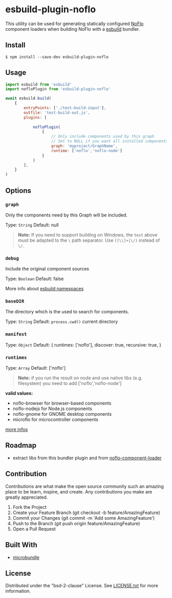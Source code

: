 # esbuild-plugin-noflo

This utility can be used for generating statically configured [NoFlo](https://noflojs.org) component loaders when building NoFlo with a [esbuild](https://esbuild.github.io) bundler.

## Install

    $ npm install --save-dev esbuild-plugin-noflo

## Usage

```js
import esbuild from 'esbuild'
import nofloPlugin from 'esbuild-plugin-noflo'

await esbuild.build(
    {
        entryPoints: ['./test-build-input'],
        outfile: 'test-build-out.js',
        plugins: [
            
            nofloPlugin(
                {
                    // Only include components used by this graph
                    // Set to NULL if you want all installed components
                    graph: 'myproject/GraphName',
                    runtime: ['noflo','noflo-node'] 
                }
            )
        ],
    }
)
```

## Options

### `graph`

Only the components need by this Graph will be included.

Type: `String`
Default: null

> **Note:** If you need to support building on Windows, the `test` above must be adapted to the `\` path separator. Use `([\\]+|\/)` instead of `\/`.


### `debug`

Include the original component sources

Type: `Boolean`
Default: false

More info about [esbuild namespaces](https://esbuild.github.io/plugins/#namespaces)

### `baseDIR`

The directory which is the used to search for components.

Type: `String`
Default: `process.cwd()` current directory

### `manifest`

Type: `Object`
Default: {
    runtimes: ['noflo'],
    discover: true,
    recursive: true,
}

### `runtimes`

Type: `Array`
Default: ['noflo']

> **Note:** if you run the result on node and use native libs (e.g. filesystem) you need to add ['noflo','noflo-node'] 

**valid values:**
 * noflo-browser for browser-based components
 * noflo-nodejs for Node.js components
 * noflo-gnome for GNOME desktop components
 * microflo for microcontroller components

[more infos](https://noflojs.org/documentation/publishing/)

## Roadmap

 - extract libs from this bundler plugin and from [noflo-component-loader](git://github.com/noflo/noflo-component-loader.git)

## Contribution

Contributions are what make the open source community such an amazing place to be learn, inspire, and create. Any contributions you make are greatly appreciated.

1. Fork the Project
1. Create your Feature Branch (git checkout -b feature/AmazingFeature)
1. Commit your Changes (git commit -m 'Add some AmazingFeature')
1. Push to the Branch (git push origin feature/AmazingFeature)
1. Open a Pull Request

## Built With

- [microbundle](https://github.com/developit/microbundle)

## License

Distributed under the "bsd-2-clause" License. See [LICENSE.txt](LICENSE.txt) for more information.




